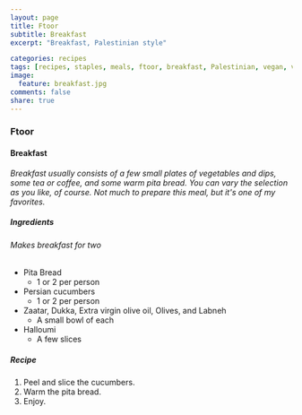 ```yaml
---
layout: page
title: Ftoor
subtitle: Breakfast
excerpt: "Breakfast, Palestinian style"

categories: recipes
tags: [recipes, staples, meals, ftoor, breakfast, Palestinian, vegan, vegetarian]
image:
  feature: breakfast.jpg
comments: false
share: true
---
```


### Ftoor
#### Breakfast

*Breakfast usually consists of a few small plates of vegetables and dips, some tea or coffee, and some warm pita bread. You can vary the selection as you like, of course. Not much to prepare this meal, but it's one of my favorites.*

##### Ingredients
###### Makes breakfast for two

* Pita Bread
    - 1 or 2 per person
* Persian cucumbers
    - 1 or 2 per person
* Zaatar, Dukka, Extra virgin olive oil, Olives, and Labneh
    - A small bowl of each
* Halloumi
    - A few slices

##### Recipe
1. Peel and slice the cucumbers.
2. Warm the pita bread.
3. Enjoy.
